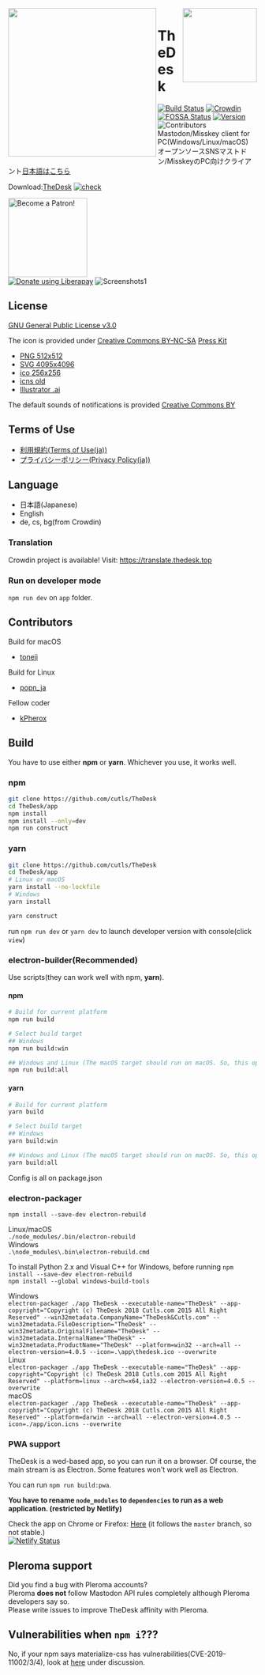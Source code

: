 <img src="https://thedesk.top/img/top.png" width="300" align="left">
<img src="https://thedesk.top/img/desk.png" width="150" align="right">

# TheDesk
 
[![Build Status](https://travis-ci.org/cutls/TheDesk.svg?branch=master)](https://travis-ci.org/cutls/TheDesk)
[![Crowdin](https://d322cqt584bo4o.cloudfront.net/thedesk/localized.svg)](https://translate.thedesk.top/project/thedesk)
[![FOSSA Status](https://bit.ly/2N4cLd1)](https://bit.ly/31zqMmZ)
[![Version](https://flat.badgen.net/github/release/cutls/TheDesk)](https://github.com/cutls/TheDesk/releases)
![Contributors](https://flat.badgen.net/github/contributors/cutls/TheDesk)  
Mastodon/Misskey client for PC(Windows/Linux/macOS)  
オープンソースSNSマストドン/MisskeyのPC向けクライアント[日本語はこちら](README_ja.md)  
  
Download:[TheDesk](https://thedesk.top) [![check](https://status.cutls.com/badge/?site=thedesk.top)](https://status.cutls.com)    

<a href="https://www.patreon.com/cutls"><img src="https://c5.patreon.com/external/logo/become_a_patron_button@2x.png" alt="Become a Patron!" width="160"></a>  
<a href="https://liberapay.com/cutls/donate"><img alt="Donate using Liberapay" src="https://liberapay.com/assets/widgets/donate.svg"></a>
![Screenshots1](https://thedesk.top/img/scr1.png)  

## License

[GNU General Public License v3.0](https://github.com/cutls/TheDesk/blob/master/LICENSE)  

The icon is provided under [Creative Commons BY-NC-SA](https://creativecommons.org/licenses/by-nc-sa/4.0/)
[Press Kit](https://d2upiril6ywqp9.cloudfront.net/press/TheDesk+PressKit.zip)  

* [PNG 512x512](https://d2upiril6ywqp9.cloudfront.net/press/thedesk.png)
* [SVG 4095x4096](https://d2upiril6ywqp9.cloudfront.net/press/thedesk-fullcolor.svg)
* [ico 256x256](https://d2upiril6ywqp9.cloudfront.net/press/thedesk.ico)
* [icns old](https://d2upiril6ywqp9.cloudfront.net/press/thedesk.icns)
* [Illustrator .ai](https://d2upiril6ywqp9.cloudfront.net/press/thedesk.ai)

The default sounds of notifications is provided [Creative Commons BY](https://creativecommons.org/licenses/by/4.0/)

## Terms of Use

* [利用規約(Terms of Use(ja))](https://thedesk.top/tos.html)
* [プライバシーポリシー(Privacy Policy(ja))](https://thedesk.top/priv.html)

## Language

* 日本語(Japanese)
* English
* de, cs, bg(from Crowdin)

### Translation

Crowdin project is available! Visit: https://translate.thedesk.top

### Run on developer mode

`npm run dev` on `app` folder.

## Contributors

Build for macOS  

* [toneji](https://minohdon.jp/@toneji)

Build for Linux  

* [popn_ja](https://popon.pptdn.jp/@popn_ja)

Fellow coder

* [kPherox](https://pl.kpherox.dev/kPherox)

## Build

You have to use either **npm** or **yarn**. Whichever you use, it works well.

### npm

```sh
git clone https://github.com/cutls/TheDesk
cd TheDesk/app
npm install
npm install --only=dev
npm run construct
```

### yarn

```sh
git clone https://github.com/cutls/TheDesk
cd TheDesk/app
# Linux or macOS
yarn install --no-lockfile
# Windows
yarn install

yarn construct
```

run `npm run dev` or `yarn dev` to launch developer version with console(click `view`)

### electron-builder(Recommended)
Use scripts(they can work well with npm, **yarn**).  

#### npm

```sh
# Build for current platform
npm run build

# Select build target
## Windows
npm run build:win

## Windows and Linux (The macOS target should run on macOS. So, this option hasn't include the build for macOS)
npm run build:all
```

#### yarn

```sh
# Build for current platform
yarn build

# Select build target
## Windows
yarn build:win

## Windows and Linux (The macOS target should run on macOS. So, this option hasn't include the build for macOS)
yarn build:all
```


Config is all on package.json  

### electron-packager
`npm install --save-dev electron-rebuild`  
  
Linux/macOS  
`./node_modules/.bin/electron-rebuild`  
Windows  
`.\node_modules\.bin\electron-rebuild.cmd`  
  
To install Python 2.x and Visual C++ for Windows, before running `npm install --save-dev electron-rebuild`  
`npm install --global windows-build-tools`  

Windows  
`electron-packager ./app TheDesk --executable-name="TheDesk" --app-copyright="Copyright (c) TheDesk 2018 Cutls.com 2015 All Right Reserved" --win32metadata.CompanyName="TheDesk&Cutls.com" --win32metadata.FileDescription="TheDesk" --win32metadata.OriginalFilename="TheDesk" --win32metadata.InternalName="TheDesk" --win32metadata.ProductName="TheDesk" --platform=win32 --arch=all --electron-version=4.0.5 --icon=.\app\thedesk.ico --overwrite`  
Linux  
`electron-packager ./app TheDesk --executable-name="TheDesk" --app-copyright="Copyright (c) TheDesk 2018 Cutls.com 2015 All Right Reserved" --platform=linux --arch=x64,ia32 --electron-version=4.0.5 --overwrite`  
macOS  
`electron-packager ./app TheDesk --executable-name="TheDesk" --app-copyright="Copyright (c) TheDesk 2018 Cutls.com 2015 All Right Reserved" --platform=darwin --arch=all --electron-version=4.0.5 --icon=./app/icon.icns --overwrite`  

### PWA support

TheDesk is a wed-based app, so you can run it on a browser. Of course, the main stream is as Electron. Some features won't work well as Electron.

You can run `npm run build:pwa`.

**You have to rename `node_modules` to `dependencies` to run as a web application. (restricted by Netlify)**

Check the app on Chrome or Firefox: [Here](https://app.thedesk.top) (it follows the `master` branch, so not stable.)  
[![Netlify Status](https://api.netlify.com/api/v1/badges/6916503b-2882-43f7-9681-ab814e6d28f9/deploy-status)](https://app.netlify.com/sites/thedesk/deploys)

## Pleroma support

Did you find a bug with Pleroma accounts?  
Pleroma **does not** follow Mastodon API rules completely although Pleroma developers say so.  
Please write issues to improve TheDesk affinity with Pleroma.

## Vulnerabilities when `npm i`???

No, if your npm says materialize-css has vulnerabilities(CVE-2019-11002/3/4), look at [here](https://github.com/Dogfalo/materialize/issues/6286) under discussion.

